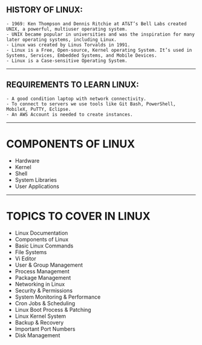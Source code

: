  HISTORY OF LINUX:
 ------------------
 
    - 1969: Ken Thompson and Dennis Ritchie at AT&T’s Bell Labs created UNIX, a powerful, multiuser operating system.
    - UNIX became popular in universities and was the inspiration for many later operating systems, including Linux.
    - Linux was created by Linus Torvalds in 1991.
    - Linux is a Free, Open-source, Kernel operating System. It’s used in Systems, Services, Embedded Systems, and Mobile Devices.
    - Linux is a Case-sensitive Operating System.

---

 REQUIREMENTS TO LEARN LINUX:
 ----------------------------
    - A good condition laptop with network connectivity.
    - To connect to servers we use tools like Git Bash, PowerShell, MobileX, PuTTY, Eclipse.
    - An AWS Account is needed to create instances.

---

# COMPONENTS OF LINUX
- Hardware  
- Kernel  
- Shell  
- System Libraries  
- User Applications  

---

# TOPICS TO COVER IN LINUX
- Linux Documentation
- Components of Linux
- Basic Linux Commands
- File Systems
- Vi Editor
- User & Group Management
- Process Management
- Package Management
- Networking in Linux
- Security & Permissions
- System Monitoring & Performance
- Cron Jobs & Scheduling
- Linux Boot Process & Patching
- Linux Kernel System
- Backup & Recovery
- Important Port Numbers
- Disk Management
